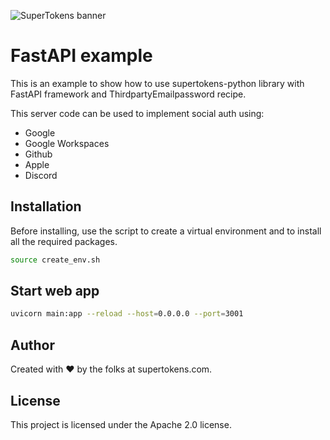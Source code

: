 ![SuperTokens banner](https://raw.githubusercontent.com/supertokens/supertokens-logo/master/images/Artboard%20%E2%80%93%2027%402x.png)

# FastAPI example

This is an example to show how to use supertokens-python library with FastAPI framework and ThirdpartyEmailpassword recipe.

This server code can be used to implement social auth using:
- Google
- Google Workspaces
- Github
- Apple
- Discord

## Installation

Before installing, use the script to create a virtual environment and to install all the required packages.
```bash
source create_env.sh
```

## Start web app

```bash
uvicorn main:app --reload --host=0.0.0.0 --port=3001
```

## Author

Created with :heart: by the folks at supertokens.com.

## License

This project is licensed under the Apache 2.0 license.

